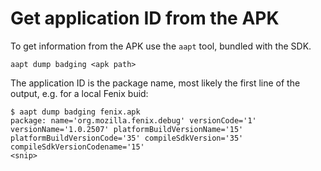# Get application ID from the APK

To get information from the APK use the `aapt` tool, bundled with the SDK.

```
aapt dump badging <apk path>
```

The application ID is the package name, most likely the first line of the output, e.g. for a local Fenix buid:

```
$ aapt dump badging fenix.apk
package: name='org.mozilla.fenix.debug' versionCode='1' versionName='1.0.2507' platformBuildVersionName='15' platformBuildVersionCode='35' compileSdkVersion='35' compileSdkVersionCodename='15'
<snip>
```
